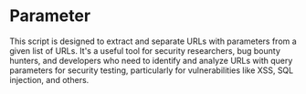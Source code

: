 # Parameter
This script is designed to extract and separate URLs with parameters from a given list of URLs. It's a useful tool for security researchers, bug bounty hunters, and developers who need to identify and analyze URLs with query parameters for security testing, particularly for vulnerabilities like XSS, SQL injection, and others.
